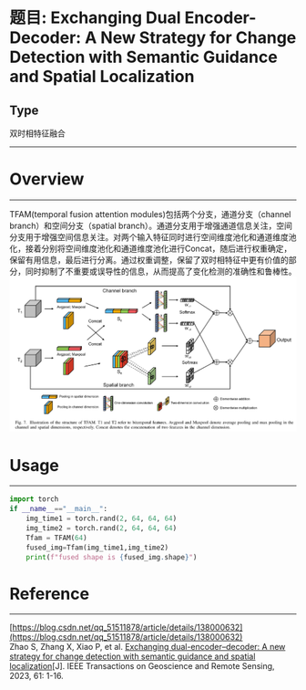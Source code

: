 # 题目: Exchanging Dual Encoder-Decoder: A New Strategy for Change Detection with Semantic Guidance and Spatial Localization  
## Type
双时相特征融合
***
# Overview  
***
TFAM(temporal fusion
 attention modules)包括两个分支，通道分支（channel branch）和空间分支（spatial branch）。通道分支用于增强通道信息关注，空间分支用于增强空间信息关注。对两个输入特征同时进行空间维度池化和通道维度池化，接着分别将空间维度池化和通道维度池化进行Concat，随后进行权重确定，保留有用信息，最后进行分离。通过权重调整，保留了双时相特征中更有价值的部分，同时抑制了不重要或误导性的信息，从而提高了变化检测的准确性和鲁棒性。
![](./pic/TFAM.png)  

# Usage  
***
```python
import torch
if __name__=="__main__":
    img_time1 = torch.rand(2, 64, 64, 64)
    img_time2 = torch.rand(2, 64, 64, 64)
    Tfam = TFAM(64)
    fused_img=Tfam(img_time1,img_time2)
    print(f"fused shape is {fused_img.shape}")
```

# Reference  
***
[https://blog.csdn.net/qq_51511878/article/details/138000632](https://blog.csdn.net/qq_51511878/article/details/138000632)  
Zhao S, Zhang X, Xiao P, et al. [Exchanging dual-encoder–decoder: A new strategy for change detection with semantic guidance and spatial localization](./paper/A%20New%20Strategy%20for%20Change%20Detection%20with%20Semantic%20Guidance%20and%20Spatial%20Localization.pdf)[J]. IEEE Transactions on Geoscience and Remote Sensing, 2023, 61: 1-16.